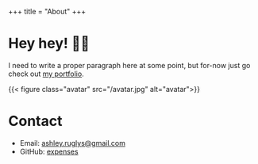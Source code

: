 +++
title = "About"
+++
# Hey hey! :vampire_woman:

I need to write a proper paragraph here at some point, but for-now just go check out [my portfolio](/portfolio).

{{< figure class="avatar" src="/avatar.jpg" alt="avatar">}}

# Contact
* Email: ashley.ruglys@gmail.com
* GitHub: [expenses](https://github.com/expenses)